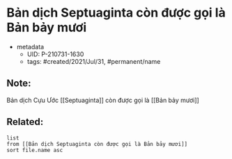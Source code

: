 ---
---

# Bản dịch Septuaginta còn được gọi là Bản bảy mươi

- metadata
	- UID: P-210731-1630
	- tags: #created/2021/Jul/31, #permanent/name

## Note:
Bản dịch Cựu Ước [[Septuaginta]] còn được gọi là [[Bản bảy mươi]]

## Related:
```dataview
list
from [[Bản dịch Septuaginta còn được gọi là Bản bảy mươi]]
sort file.name asc
```
